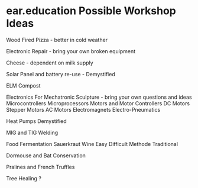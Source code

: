 # ear.education Possible Workshop Ideas

Wood Fired Pizza - better in cold weather

Electronic Repair - bring your own broken equipment

Cheese - dependent on  milk supply

Solar Panel and battery re-use - Demystified

ELM Compost

Electronics For Mechatronic Sculpture - bring your own questions and ideas
  Microcontrollers
  Microprocessors
  Motors and Motor Controllers
    DC Motors
    Stepper Motors
    AC Motors
  Electromagnets
  Electro-Pneumatics

Heat Pumps Demystified

MIG and TIG Welding

Food Fermentation
  Sauerkraut
  Wine
    Easy
    Difficult
    Methode Traditional

Dormouse and Bat Conservation

Pralines and French Truffles

Tree Healing ?
